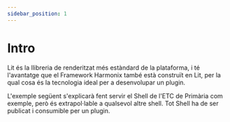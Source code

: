 ```yaml
---
sidebar_position: 1
---
```


# Intro

Lit és la llibreria de renderitzat més estàndard de la plataforma, i té l'avantatge que el Framework Harmonix també està construït en Lit, per la qual cosa és la tecnologia ideal per a desenvolupar un plugin.

  

L'exemple següent s'explicarà fent servir el Shell de l'ETC de Primària com exemple, però és extrapol·lable a qualsevol altre shell. Tot Shell ha de ser publicat i consumible per un plugin.